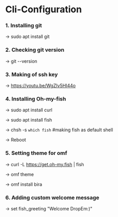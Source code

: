 # Cli-Configuration

### 1. Installing git

-> sudo apt install git

### 2. Checking git version

-> git --version

### 3. Making of ssh key

-> https://youtu.be/WgZIv5HI44o

### 4. Installing Oh-my-fish

-> sudo apt install curl

-> sudo apt install fish

-> chsh -s `which fish` #making fish as default shell

-> Reboot 

### 5. Setting theme for omf

-> curl -L https://get.oh-my.fish | fish

-> omf theme

-> omf install bira

### 6. Adding custom welcome message

-> set fish_greeting "Welcome DropEm:)"




